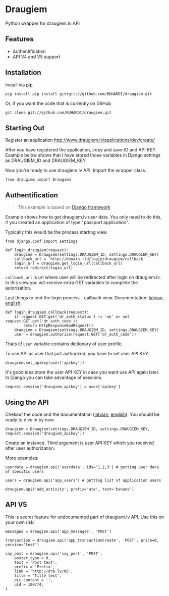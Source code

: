 Draugiem
========

Python wrapper for draugiem.lv API

Features
--------

* Authentification
* API V4 and V5 support

Installation
------------

Install via [pip](http://www.pip-installer.org/)

	pip install pip install git+git://github.com/BUHARDI/draugiem.git

Or, if you want the code that is currently on GitHub

	git clone git://github.com/BUHARDI/draugiem.git

Starting Out
------------

Register an application http://www.draugiem.lv/applications/dev/create/

After you have registered the application, copy and save ID and API KEY. Example below shows that I have stored those variables in Django settings as DRAUGIEM_ID and DRAUGIEM_KEY.

Now you're ready to use draugiem.lv API. Import the wrapper class.

	from draugiem import Draugiem

Authentification
----------------

> This example is based on [Django framework](https://www.djangoproject.com/)

Example shows how to get draugiem.lv user data. You only need to do this, if you created an application of type "passport application".

Typically this would be the process starting view.

	from django.conf import settings

	def login_draugiem(request):
		draugiem = Draugiem(settings.DRAUGIEM_ID, settings.DRAUGIEM_KEY)
		callback_url = 'http://domain.tld/login/draugiem/callback'
		login_url = draugiem.get_login_url(callback_url)
		return redirect(login_url)

`callback_url` is url where user will be redirected after login on draugiem.lv. In this view you will receive extra GET variables to complete the autorization.

Last things to end the login process - callback view. Documentation: [latvian](http://www.draugiem.lv/applications/dev/docs/passport/#lietotaja-autorizacija-un-profila-informacijas-iegusana-pieprasijums-authorize), [english](http://www.draugiem.lv/applications/dev/docs/passport_en/#user-authentication-process-request-authorize).

	def login_draugiem_callback(request):
		if request.GET.get('dr_auth_status') != 'ok' or not request.GET.get('dr_auth_code'):
		    return HttpResponseBadRequest()
		draugiem = Draugiem(settings.DRAUGIEM_ID, settings.DRAUGIEM_KEY)
		user = draugiem.authorize(request.GET['dr_auth_code'])

Thats it! `user` variable contains dictionary of user profile.

To use API as user that just authorized, you have to set user API KEY.

	draugiem.set_apikey(user['apikey'])

It's good idea store the user API KEY in case you want use API again later. In Django you can take advantage of sessions.

	request.session['draugiem_apikey'] = user['apikey']

Using the API
-------------

Chekout the code and the documentation ([latvian](http://www.draugiem.lv/applications/dev/docs/passport/#pieejamie-api-pieprasijumi), [english](http://www.draugiem.lv/applications/dev/docs/passport_en/#available-api-requests)). You should be ready to dive in by now.

	draugiem = Draugiem(settings.DRAUGIEM_ID, settings.DRAUGIEM_KEY, request.session['draugiem_apikey'])

Create an instance. Third argument is user API KEY which you received after user authorization.

More examples:

	userdata = draugiem.api('userdata', ids='1,2,3') # getting user data of specific users

	users = draugiem.api('app_users') # getting list of application users

	draugiem.api('add_activity', prefix='ate', text='banana')

API V5
------

This is secret feature for undocumented part of draugiem.lv API. Use this on your own risk!

	messages = draugiem.api('app_messages', 'POST')

	transaction = draugiem.api('app_transactionCreate', 'POST', price=0, service='test')

	say_post = draugiem.api('say_post', 'POST',
	    poster_type = 0,
	    text = 'Post text',
	    prefix = 'Prefix',
	    link = 'http://dra.lv/m5',
	    title = 'Title text',
	    pic_content = '',
	    uid = 100774,
	)